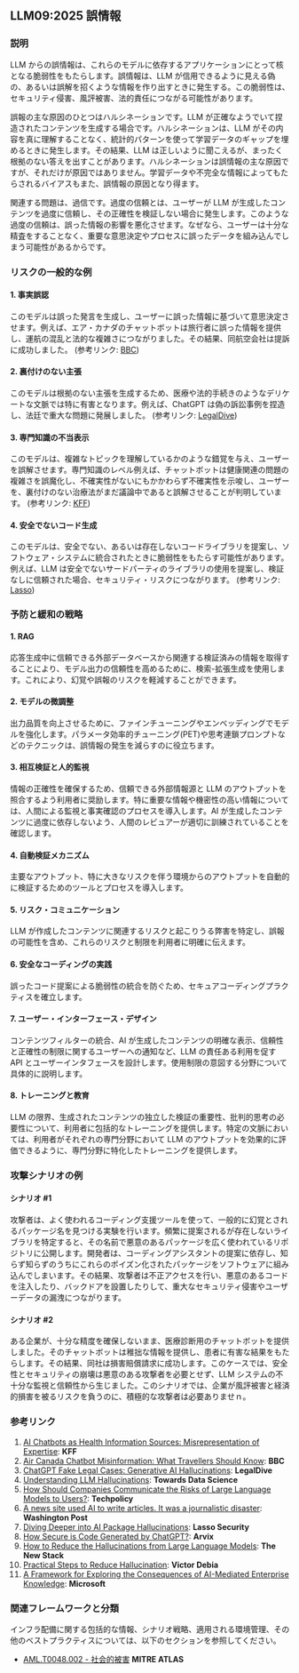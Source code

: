 ## LLM09:2025 誤情報

### 説明

LLM からの誤情報は、これらのモデルに依存するアプリケーションにとって核となる脆弱性をもたらします。誤情報は、LLM が信用できるように見える偽の、あるいは誤解を招くような情報を作り出すときに発生する。この脆弱性は、セキュリティ侵害、風評被害、法的責任につながる可能性があります。

誤報の主な原因のひとつはハルシネーションです。LLM が正確なようでいて捏造されたコンテンツを生成する場合です。ハルシネーションは、LLM がその内容を真に理解することなく、統計的パターンを使って学習データのギャップを埋めるときに発生します。その結果、LLM は正しいように聞こえるが、まったく根拠のない答えを出すことがあります。ハルシネーションは誤情報の主な原因ですが、それだけが原因ではありません。学習データや不完全な情報によってもたらされるバイアスもまた、誤情報の原因となり得ます。

関連する問題は、過信です。過度の信頼とは、ユーザーが LLM が生成したコンテンツを過度に信頼し、その正確性を検証しない場合に発生します。このような過度の信頼は、誤った情報の影響を悪化させます。なぜなら、ユーザーは十分な精査をすることなく、重要な意思決定やプロセスに誤ったデータを組み込んでしまう可能性があるからです。

### リスクの一般的な例

#### 1. 事実誤認

このモデルは誤った発言を生成し、ユーザーに誤った情報に基づいて意思決定させます。例えば、エア・カナダのチャットボットは旅行者に誤った情報を提供し、運航の混乱と法的な複雑さにつながりました。その結果、同航空会社は提訴に成功しました。 (参考リンク: [BBC](https://www.bbc.com/travel/article/20240222-air-canada-chatbot-misinformation-what-travellers-should-know))

#### 2. 裏付けのない主張

このモデルは根拠のない主張を生成するため、医療や法的手続きのようなデリケートな文脈では特に有害となります。例えば、ChatGPT は偽の訴訟事例を捏造し、法廷で重大な問題に発展しました。 (参考リンク: [LegalDive](https://www.legaldive.com/news/chatgpt-fake-legal-cases-generative-ai-hallucinations/651557/))

#### 3. 専門知識の不当表示

このモデルは、複雑なトピックを理解しているかのような錯覚を与え、ユーザーを誤解させます。専門知識のレベル例えば、チャットボットは健康関連の問題の複雑さを誤魔化し、不確実性がないにもかかわらず不確実性を示唆し、ユーザーを、裏付けのない治療法がまだ議論中であると誤解させることが判明しています。 (参考リンク: [KFF](https://www.kff.org/health-misinformation-monitor/volume-05/))

#### 4. 安全でないコード生成

このモデルは、安全でない、あるいは存在しないコードライブラリを提案し、ソフトウェア・システムに統合されたときに脆弱性をもたらす可能性があります。例えば、LLM は安全でないサードパーティのライブラリの使用を提案し、検証なしに信頼された場合、セキュリティ・リスクにつながります。 (参考リンク: [Lasso](https://www.lasso.security/blog/ai-package-hallucinations))

### 予防と緩和の戦略

#### 1. RAG

応答生成中に信頼できる外部データベースから関連する検証済みの情報を取得することにより、モデル出力の信頼性を高めるために、検索-拡張生成を使用します。これにより、幻覚や誤報のリスクを軽減することができます。

#### 2. モデルの微調整

出力品質を向上させるために、ファインチューニングやエンベッディングでモデルを強化します。パラメータ効率的チューニング(PET)や思考連鎖プロンプトなどのテクニックは、誤情報の発生を減らすのに役立ちます。

#### 3. 相互検証と人的監視

情報の正確性を確保するため、信頼できる外部情報源と LLM のアウトプットを照合するよう利用者に奨励します。特に重要な情報や機密性の高い情報については、人間による監視と事実確認のプロセスを導入します。AI が生成したコンテンツに過度に依存しないよう、人間のレビュアーが適切に訓練されていることを確認します。

#### 4. 自動検証メカニズム

主要なアウトプット、特に大きなリスクを伴う環境からのアウトプットを自動的に検証するためのツールとプロセスを導入します。

#### 5. リスク・コミュニケーション

LLM が作成したコンテンツに関連するリスクと起こりうる弊害を特定し、誤報の可能性を含め、これらのリスクと制限を利用者に明確に伝えます。

#### 6. 安全なコーディングの実践

誤ったコード提案による脆弱性の統合を防ぐため、セキュアコーディングプラクティスを確立します。

#### 7. ユーザー・インターフェース・デザイン

コンテンツフィルターの統合、AI が生成したコンテンツの明確な表示、信頼性と正確性の制限に関するユーザーへの通知など、LLM の責任ある利用を促す API とユーザーインタフェースを設計します。使用制限の意図する分野について具体的に説明します。

#### 8. トレーニングと教育

LLM の限界、生成されたコンテンツの独立した検証の重要性、批判的思考の必要性について、利用者に包括的なトレーニングを提供します。特定の文脈においては、利用者がそれぞれの専門分野において LLM のアウトプットを効果的に評価できるように、専門分野に特化したトレーニングを提供します。

### 攻撃シナリオの例

#### シナリオ #1

攻撃者は、よく使われるコーディング支援ツールを使って、一般的に幻覚とされるパッケージ名を見つける実験を行います。頻繁に提案されるが存在しないライブラリを特定すると、その名前で悪意のあるパッケージを広く使われているリポジトリに公開します。開発者は、コーディングアシスタントの提案に依存し、知らず知らずのうちにこれらのポイズン化されたパッケージをソフトウェアに組み込んでしまいます。その結果、攻撃者は不正アクセスを行い、悪意のあるコードを注入したり、バックドアを設置したりして、重大なセキュリティ侵害やユーザーデータの漏洩につながります。

#### シナリオ #2

ある企業が、十分な精度を確保しないまま、医療診断用のチャットボットを提供しました。そのチャットボットは稚拙な情報を提供し、患者に有害な結果をもたらします。その結果、同社は損害賠償請求に成功します。このケースでは、安全性とセキュリティの崩壊は悪意のある攻撃者を必要とせず、LLM システムの不十分な監視と信頼性から生じました。このシナリオでは、企業が風評被害と経済的損害を被るリスクを負うのに、積極的な攻撃者は必要ありませｎ。

### 参考リンク

1. [AI Chatbots as Health Information Sources: Misrepresentation of Expertise](https://www.kff.org/health-misinformation-monitor/volume-05/): **KFF**
2. [Air Canada Chatbot Misinformation: What Travellers Should Know](https://www.bbc.com/travel/article/20240222-air-canada-chatbot-misinformation-what-travellers-should-know): **BBC**
3. [ChatGPT Fake Legal Cases: Generative AI Hallucinations](https://www.legaldive.com/news/chatgpt-fake-legal-cases-generative-ai-hallucinations/651557/): **LegalDive**
4. [Understanding LLM Hallucinations](https://towardsdatascience.com/llm-hallucinations-ec831dcd7786): **Towards Data Science**
5. [How Should Companies Communicate the Risks of Large Language Models to Users?](https://techpolicy.press/how-should-companies-communicate-the-risks-of-large-language-models-to-users/): **Techpolicy**
6. [A news site used AI to write articles. It was a journalistic disaster](https://www.washingtonpost.com/media/2023/01/17/cnet-ai-articles-journalism-corrections/): **Washington Post**
7. [Diving Deeper into AI Package Hallucinations](https://www.lasso.security/blog/ai-package-hallucinations): **Lasso Security**
8. [How Secure is Code Generated by ChatGPT?](https://arxiv.org/abs/2304.09655): **Arvix**
9. [How to Reduce the Hallucinations from Large Language Models](https://thenewstack.io/how-to-reduce-the-hallucinations-from-large-language-models/): **The New Stack**
10. [Practical Steps to Reduce Hallucination](https://newsletter.victordibia.com/p/practical-steps-to-reduce-hallucination): **Victor Debia**
11. [A Framework for Exploring the Consequences of AI-Mediated Enterprise Knowledge](https://www.microsoft.com/en-us/research/publication/a-framework-for-exploring-the-consequences-of-ai-mediated-enterprise-knowledge-access-and-identifying-risks-to-workers/): **Microsoft**

### 関連フレームワークと分類

インフラ配備に関する包括的な情報、シナリオ戦略、適用される環境管理、その他のベストプラクティスについては、以下のセクションを参照してください。

- [AML.T0048.002 - 社会的被害](https://atlas.mitre.org/techniques/AML.T0048) **MITRE ATLAS**
